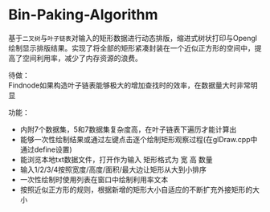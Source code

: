 # Bin-Paking-Algorithm
基于`二叉树`与`叶子链表`对输入的矩形数据进行动态排版，缩进式树状打印与Opengl绘制显示排版结果。实现了将全部的矩形紧凑封装在一个近似正方形的空间中，提高了空间利用率，减少了内存资源的浪费。<br>

待做：<br>
Findnode如果构造叶子链表能够极大的增加查找时的效率，在数据量大时非常明显<br>

功能：<br>
* 内附7个数据集，5和7数据集复杂度高，在叶子链表下遍历才能计算出<br>
* 能够一次性绘制结果或通过左键点击逐个绘制矩形观察过程(在glDraw.cpp中通过define设置)<br>
* 能浏览本地txt数据文件，打开作为输入  矩形格式为 宽 高 数量<br>
* 输入1/2/3/4按照宽度/高度/面积/最大边让矩形从大到小排序<br>
* 一次性绘制时使用列表在窗口中绘制利用率文本<br>
* 按照近似正方形的规则，根据新增的矩形大小自适应的不断扩充外接矩形的大小<br>
